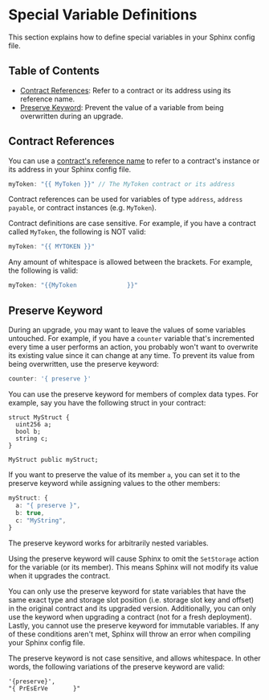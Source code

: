 # Special Variable Definitions

This section explains how to define special variables in your Sphinx config file.

## Table of Contents

- [Contract References](#contract-references): Refer to a contract or its address using its reference name.
- [Preserve Keyword](#preserve-keyword): Prevent the value of a variable from being overwritten during an upgrade.

## Contract References

You can use a [contract's reference name](https://github.com/sphinx-labs/sphinx/blob/develop/docs/sphinx-file.md#contract-definitions) to refer to a contract's instance or its address in your Sphinx config file.

```ts
myToken: "{{ MyToken }}" // The MyToken contract or its address
```

Contract references can be used for variables of type `address`, `address payable`, or contract instances (e.g. `MyToken`).

Contract definitions are case sensitive. For example, if you have a contract called `MyToken`, the following is NOT valid:

```ts
myToken: "{{ MYTOKEN }}"
```

Any amount of whitespace is allowed between the brackets. For example, the following is valid:

```ts
myToken: "{{MyToken              }}"
```

## Preserve Keyword

During an upgrade, you may want to leave the values of some variables untouched. For example, if you have a `counter` variable that's incremented every time a user performs an action, you probably won't want to overwrite its existing value since it can change at any time. To prevent its value from being overwritten, use the preserve keyword:

```ts
counter: '{ preserve }'
```

You can use the preserve keyword for members of complex data types. For example, say you have the following struct in your contract:

```sol
struct MyStruct {
  uint256 a;
  bool b;
  string c;
}

MyStruct public myStruct;
```

If you want to preserve the value of its member `a`, you can set it to the preserve keyword while assigning values to the other members:

```ts
myStruct: {
  a: "{ preserve }",
  b: true,
  c: "MyString",
}
```

The preserve keyword works for arbitrarily nested variables.

Using the preserve keyword will cause Sphinx to omit the `SetStorage` action for the variable (or its member). This means Sphinx will not modify its value when it upgrades the contract.

You can only use the preserve keyword for state variables that have the same exact type and storage slot position (i.e. storage slot key and offset) in the original contract and its upgraded version. Additionally, you can only use the keyword when upgrading a contract (not for a fresh deployment). Lastly, you cannot use the preserve keyword for immutable variables. If any of these conditions aren't met, Sphinx will throw an error when compiling your Sphinx config file.

The preserve keyword is not case sensitive, and allows whitespace. In other words, the following variations of the preserve keyword are valid:
```
'{preserve}',
"{ PrEsErVe       }"
```

